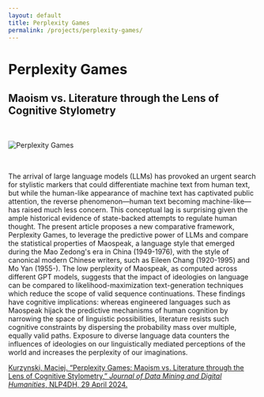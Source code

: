 ```yaml
---
layout: default
title: Perplexity Games
permalink: /projects/perplexity-games/
---
```


# Perplexity Games

## Maoism vs. Literature through the Lens of Cognitive Stylometry

<img src="/qhchina/projects/perplexity-games/main.png" alt="Perplexity Games" style="max-width: 100%; height: auto; margin: 2rem 0;">

The arrival of large language models (LLMs) has provoked an urgent search for stylistic markers that could differentiate machine text from human text, but while the human-like appearance of machine text has captivated public attention, the reverse phenomenon—human text becoming machine-like—has raised much less concern. This conceptual lag is surprising given the ample historical evidence of state-backed attempts to regulate human thought. The present article proposes a new comparative framework, Perplexity Games, to leverage the predictive power of LLMs and compare the statistical properties of Maospeak, a language style that emerged during the Mao Zedong's era in China (1949-1976), with the style of canonical modern Chinese writers, such as Eileen Chang (1920-1995) and Mo Yan (1955-). The low perplexity of Maospeak, as computed across different GPT models, suggests that the impact of ideologies on language can be compared to likelihood-maximization text-generation techniques which reduce the scope of valid sequence continuations. These findings have cognitive implications: whereas engineered languages such as Maospeak hijack the predictive mechanisms of human cognition by narrowing the space of linguistic possibilities, literature resists such cognitive constraints by dispersing the probability mass over multiple, equally valid paths. Exposure to diverse language data counters the influences of ideologies on our linguistically mediated perceptions of the world and increases the perplexity of our imaginations.

[Kurzynski, Maciej. “Perplexity Games: Maoism vs. Literature through the Lens of Cognitive Stylometry,” *Journal of Data Mining and Digital Humanities*, NLP4DH, 29 April 2024.](https://jdmdh.episciences.org/13429)